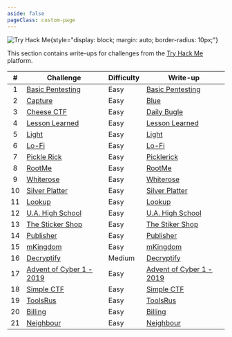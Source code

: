 ```yaml
---
aside: false
pageClass: custom-page
---
```


![Try Hack Me](/ctf/tryhackme/banner.png){style="display: block; margin: auto; border-radius: 10px;"}

This section contains write-ups for challenges from the [Try Hack Me](https://tryhackme.com/) platform.

|   #   | Challenge                                                                | Difficulty | Write-up                                             |
| :---: | ------------------------------------------------------------------------ | ---------- | ---------------------------------------------------- |
|   1   | [Basic Pentesting](https://tryhackme.com/room/basicpentestingjt)         | Easy       | [Basic Pentesting](./basic-pentesting)               |
|   2   | [Capture](https://tryhackme.com/room/capture)                            | Easy       | [Blue](./capture)                                    |
|   3   | [Cheese CTF](https://tryhackme.com/room/cheesectfv10)                    | Easy       | [Daily Bugle](./cheese-ctf)                          |
|   4   | [Lesson Learned](https://tryhackme.com/room/lessonlearned)               | Easy       | [Lesson Learned](./lesson-learned)                   |
|   5   | [Light](https://tryhackme.com/room/lightroom)                            | Easy       | [Light](./light)                                     |
|   6   | [Lo-Fi](https://tryhackme.com/room/lofi)                                 | Easy       | [Lo-Fi](./lo-fi)                                     |
|   7   | [Pickle Rick](https://tryhackme.com/room/picklerick)                     | Easy       | [Picklerick](./pickle-rick)                          |
|   8   | [RootMe](https://tryhackme.com/room/rrootme)                             | Easy       | [RootMe](./rootme)                                   |
|   9   | [Whiterose](https://tryhackme.com/room/whiterose)                        | Easy       | [Whiterose](./whiterose)                             |
|  10   | [Silver Platter](https://tryhackme.com/room/silverplatter)               | Easy       | [Silver Platter](./silver-platter)                   |
|  11   | [Lookup](https://tryhackme.com/room/lookup)                              | Easy       | [Lookup](./lookup)                                   |
|  12   | [U.A. High School](https://tryhackme.com/room/yueiua)                    | Easy       | [U.A. High School](./high-school)                    |
|  13   | [The Sticker Shop](https://tryhackme.com/room/thestickershop)            | Easy       | [The Stiker Shop](./the-sticker-shop)                |
|  14   | [Publisher](https://tryhackme.com/room/publisher)                        | Easy       | [Publisher](./publisher)                             |
|  15   | [mKingdom](https://tryhackme.com/room/mkingdom)                          | Easy       | [mKingdom](./m-kingdom)                              |
|  16   | [Decryptify](https://tryhackme.com/room/decryptify)                      | Medium     | [Decryptify](./decryptify)                           |
|  17   | [Advent of Cyber 1 - 2019](https://tryhackme.com/room/25daysofchristmas) | Easy       | [Advent of Cyber 1 - 2019](./advent-of-cyber-1-2019) |
|  18   | [Simple CTF](https://tryhackme.com/room/simplectf)                       | Easy       | [Simple CTF](./simple-ctf)                           |
|  19   | [ToolsRus](https://tryhackme.com/room/toolsrus)                          | Easy       | [ToolsRus](./tools-rus)                              |
|  20   | [Billing](https://tryhackme.com/room/billing)                            | Easy       | [Billing](./billing)                                 |
|  21   | [Neighbour](https://tryhackme.com/room/neighbour)                        | Easy       | [Neighbour](./neighbour)                             |
